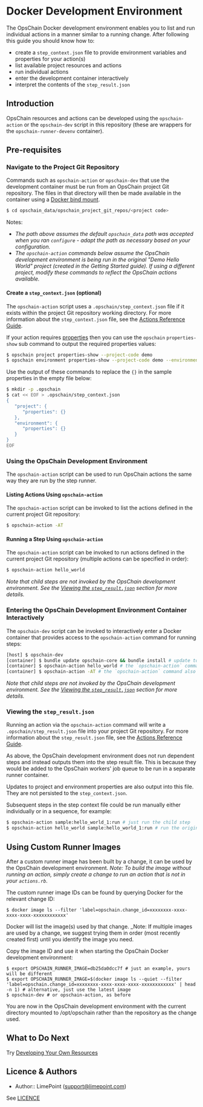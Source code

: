# Docker Development Environment

The OpsChain Docker development environment enables you to list and run individual actions in a manner similar to a running change. After following this guide you should know how to:
- create a `step_context.json` file to provide environment variables and properties for your action(s)
- list available project resources and actions
- run individual actions
- enter the development container interactively
- interpret the contents of the `step_result.json`

## Introduction

OpsChain resources and actions can be developed using the `opschain-action` or the `opschain-dev` script in this repository (these are wrappers for the `opschain-runner-devenv` container).

## Pre-requisites

### Navigate to the Project Git Repository

Commands such as `opschain-action` or `opschain-dev` that use the development container must be run from an OpsChain project Git repository. The files in that directory will then be made available in the container using a [Docker bind mount](https://docs.docker.com/storage/bind-mounts/).

```bash
$ cd opschain_data/opschain_project_git_repos/<project code>
```

Notes:
- _The path above assumes the default `opschain_data` path was accepted when you ran `configure` - adapt the path as necessary based on your configuration._
- _The `opschain-action` commands below assume the OpsChain development environment is being run in the original "Demo Hello World" project (created in the Getting Started guide). If using a different project, modify these commands to reflect the OpsChain actions available._


#### Create a `step_context.json` (optional)

The `opschain-action` script uses a `.opschain/step_context.json` file if it exists within the project Git repository working directory. For more information about the `step_context.json` file, see the [Actions Reference Guide](reference/actions.md#step-context-json).

If your action requires [properties](reference/properties.md) then you can use the `opschain` `properties-show` sub command to output the required properties values:

```bash
$ opschain project properties-show --project-code demo
$ opschain environment properties-show --project-code demo --environment-code dev
```

Use the output of these commands to replace the `{}` in the sample properties in the empty file below:

```bash
$ mkdir -p .opschain
$ cat << EOF > .opschain/step_context.json
{
   "project": {
      "properties": {}
   },
   "environment": {
      "properties": {}
   }
}
EOF
```
### Using the OpsChain Development Environment

The `opschain-action` script can be used to run OpsChain actions the same way they are run by the step runner.

#### Listing Actions Using `opschain-action`

The `opschain-action` script can be invoked to list the actions defined in the current project Git repository:

```bash
$ opschain-action -AT
```

#### Running a Step Using `opschain-action`

The `opschain-action` script can be invoked to run actions defined in the current project Git repository (multiple actions can be specified in order):

```bash
$ opschain-action hello_world
```

_Note that child steps are not invoked by the OpsChain development environment. See the [Viewing the `step_result.json`](#viewing-the-step_resultjson) section for more details._

### Entering the OpsChain Development Environment Container Interactively

The `opschain-dev` script can be invoked to interactively enter a Docker container that provides access to the `opschain-action` command for running steps:

```bash
[host] $ opschain-dev
[container] $ bundle update opschain-core && bundle install # update to the latest version of opschain-core and install any extra dependencies if needed
[container] $ opschain-action hello_world # the `opschain-action` command is now available to run steps directly
[container] $ opschain-action -AT # the `opschain-action` command also supports listing actions
```

_Note that child steps are not invoked by the OpsChain development environment. See the [Viewing the `step_result.json`](#viewing-the-step_resultjson) section for more details._

### Viewing the `step_result.json`

Running an action via the `opschain-action` command will write a `.opschain/step_result.json` file into your project Git repository. For more information about the `step_result.json` file, see the [Actions Reference Guide](reference/actions.md#step-result-json).

As above, the OpsChain development environment does not run dependent steps and instead outputs them into the step result file. This is because they would be added to the OpsChain workers' job queue to be run in a separate runner container.

Updates to project and environment properties are also output into this file. They are not persisted to the `step_context.json`.

Subsequent steps in the step context file could be run manually either individually or in a sequence, for example:

```bash
$ opschain-action sample:hello_world_1:run # just run the child step
$ opschain-action hello_world sample:hello_world_1:run # run the original step and the child step in sequence
```

## Using Custom Runner Images

After a custom runner image has been built by a change, it can be used by the OpsChain development environment. _Note: To build the image without running an action, simply create a change to run an action that is not in your `actions.rb`_.

The custom runner image IDs can be found by querying Docker for the relevant change ID:

```
$ docker image ls --filter 'label=opschain.change_id=xxxxxxxx-xxxx-xxxx-xxxx-xxxxxxxxxxxx'
```

Docker will list the image(s) used by that change. _Note: If multiple images are used by a change, we suggest trying them in order (most recently created first) until you identify the image you need.

Copy the image ID and use it when starting the OpsChain Docker development environment:

```
$ export OPSCHAIN_RUNNER_IMAGE=db25da0dcc7f # just an example, yours will be different
$ export OPSCHAIN_RUNNER_IMAGE=$(docker image ls --quiet --filter 'label=opschain.change_id=xxxxxxxx-xxxx-xxxx-xxxx-xxxxxxxxxxxx' | head -n 1) # alternative, just use the latest image
$ opschain-dev # or opschain-action, as before
```

You are now in the OpsChain development environment with the current directory mounted to /opt/opschain rather than the repository as the change used.

## What to Do Next

Try [Developing Your Own Resources](developing_resources.md)

## Licence & Authors
- Author:: LimePoint (support@limepoint.com)

See [LICENCE](../LICENCE)
